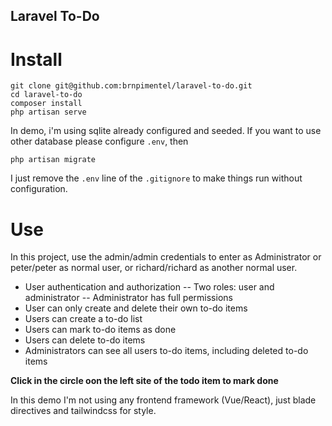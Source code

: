 ## Laravel To-Do

# Install

```
git clone git@github.com:brnpimentel/laravel-to-do.git
cd laravel-to-do
composer install
php artisan serve
```

In demo, i'm using sqlite already configured and seeded. If you want to use other database please configure `.env`, then

```
php artisan migrate
```


I just remove the `.env` line of the `.gitignore` to make things run without configuration. 

# Use

In this project, use the admin/admin credentials to enter as Administrator or peter/peter as normal user, or richard/richard as another normal user.

- User authentication and authorization
    -- Two roles: user and administrator
    -- Administrator has full permissions
- User can only create and delete their own to-do items
- Users can create a to-do list
- Users can mark to-do items as done
- Users can delete to-do items
- Administrators can see all users to-do items, including deleted to-do items

**Click in the circle oon the left site of the todo item to mark done**

In this demo I'm not using any frontend framework (Vue/React), just blade directives and tailwindcss for style.
